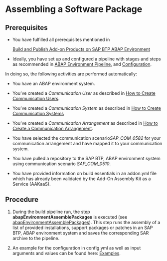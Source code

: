 <!-- loioafbcbba49abe47969a9f2753f0f18247 -->

# Assembling a Software Package



<a name="loioafbcbba49abe47969a9f2753f0f18247__prereq_ksl_h54_qmb"/>

## Prerequisites

-   You have fulfilled all prerequisites mentioned in

    [Build and Publish Add-on Products on SAP BTP ABAP Environment](https://sap.github.io/jenkins-library/scenarios/abapEnvironmentAddons)

-   Ideally, you have set up and configured a pipeline with stages and steps as recommended in [ABAP Environment Pipeline](https://sap.github.io/jenkins-library/pipelines/abapEnvironment/introduction/), and [Configuration](https://sap.github.io/jenkins-library/pipelines/abapEnvironment/configuration/).


In doing so, the following activities are performed automatically:

-   You have an ABAP environment system.

-   You’ve created a *Communication User* as described in [How to Create Communication Users](../50-administration-and-ops/how-to-create-communication-users-0377ade.md).

-   You’ve created a *Communication System* as described in [How to Create Communication Systems](../50-administration-and-ops/how-to-create-communication-systems-c2234ac.md)
-   You’ve created a *Communication Arrangement* as described in [How to Create a Communication Arrangement](../50-administration-and-ops/how-to-create-a-communication-arrangement-a0771f6.md).

-   You have selected the communication scenario*SAP\_COM\_0582* for your communication arrangement and have mapped it to your communication system.
-   You have pulled a repository to the SAP BTP, ABAP environment system using communication scenario *SAP\_COM\_0510*.

-   You have provided information on build essentials in an addon.yml file which has already been validated by the Add-On Assembly Kit as a Service \(AAKaaS\).




<a name="loioafbcbba49abe47969a9f2753f0f18247__steps_psn_kcr_4nb"/>

## Procedure

1.  During the build pipeline run, the step **abapEnvironmentAssemblePackages** is executed \(see [abapEnvironmentAssemblePackages](https://sap.github.io/jenkins-library/steps/abapEnvironmentAssemblePackages/)\). This step runs the assembly of a list of provided installations, support packages or patches in an SAP BTP, ABAP environment system and saves the corresponding SAR archive to the pipeline.

2.  An example for the configuration in config.yml as well as input arguments and values can be found here: [Examples](https://sap.github.io/jenkins-library/steps/abapEnvironmentAssemblePackages/#examples).


